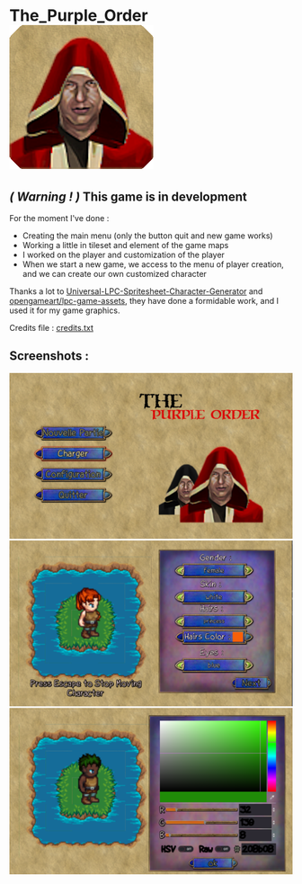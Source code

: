 # The_Purple_Order ![](icon.png)

## *( Warning ! )* This game is in development

For the moment I've done :

 - Creating the main menu (only the button quit and new game works)
 - Working a little in tileset and element of the game maps
 - I worked on the player and customization of the player  
 - When we start a new game, we access to the menu of player creation, and we can create our own customized character

Thanks a lot to [Universal-LPC-Spritesheet-Character-Generator](https://github.com/sanderfrenken/Universal-LPC-Spritesheet-Character-Generator/tree/master/spritesheets) and [opengameart/lpc-game-assets](https://opengameart.org/content/lpc-game-assets), they have done a formidable work, and I used it for my game graphics.

Credits file : [credits.txt](CREDITS.TXT)

## Screenshots : 

![](Screenshot_0.png)
![](Screenshot_1.png)
![](Screenshot_2.png)
